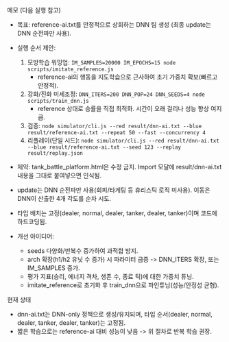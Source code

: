 메모 (다음 실행 참고)

- 목표: reference-ai.txt를 안정적으로 상회하는 DNN 팀 생성 (최종 update는 DNN 순전파만 사용).
- 실행 순서 제안:
  1) 모방학습 워밍업: `IM_SAMPLES=20000 IM_EPOCHS=15 node scripts/imitate_reference.js`
     - reference-ai의 행동을 지도학습으로 근사하여 초기 가중치 확보(빠르고 안정적).
  2) 강화/진화 미세조정: `DNN_ITERS=200 DNN_POP=24 DNN_SEEDS=4 node scripts/train_dnn.js`
     - reference 상대로 승률을 직접 최적화. 시간이 오래 걸리나 성능 향상 여지 큼.
  2) 검증: `node simulator/cli.js --red result/dnn-ai.txt --blue result/reference-ai.txt --repeat 50 --fast --concurrency 4`
  3) 리플레이(단일 시드): `node simulator/cli.js --red result/dnn-ai.txt --blue result/reference-ai.txt --seed 123 --replay result/replay.json`

- 제약: tank_battle_platform.html은 수정 금지. Import 모달에 result/dnn-ai.txt 내용을 그대로 붙여넣으면 인식됨.
- update는 DNN 순전파만 사용(회피/타게팅 등 휴리스틱 로직 미사용). 이동은 DNN이 산출한 4개 각도를 순차 시도.
- 타입 배치는 고정(dealer, normal, dealer, tanker, dealer, tanker)이며 코드에 하드코딩됨.

- 개선 아이디어:
  - seeds 다양화/반복수 증가하여 과적합 방지.
  - arch 확장(h1/h2 유닛 수 증가) 시 파라미터 급증 -> DNN_ITERS 확장, 또는 IM_SAMPLES 증가.
  - 평가 지표(승리, 에너지 격차, 생존 수, 종료 틱)에 대한 가중치 튜닝.
  - imitate_reference로 초기화 후 train_dnn으로 파인튜닝(성능/안정성 균형).

현재 상태
- dnn-ai.txt는 DNN-only 정책으로 생성/유지되며, 타입 순서(dealer, normal, dealer, tanker, dealer, tanker)는 고정됨.
- 짧은 학습으로는 reference-ai 대비 성능이 낮음 -> 위 절차로 반복 학습 권장.
